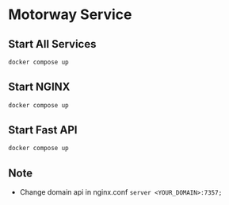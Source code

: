# Motorway Service

## Start All Services

```bash
docker compose up
```

## Start NGINX

```bash
docker compose up
```

## Start Fast API

```bash
docker compose up
```

## Note

- Change domain api in nginx.conf ```server <YOUR_DOMAIN>:7357;```
